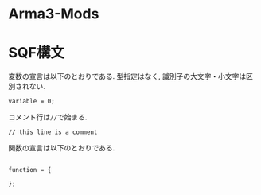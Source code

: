 # Arma3-Mods

# SQF構文

変数の宣言は以下のとおりである. 型指定はなく, 識別子の大文字・小文字は区別されない.
```
variable = 0;
```

コメント行は`//`で始まる.
```
// this line is a comment
```

関数の宣言は以下のとおりである.
```

function = {
	
};

```


